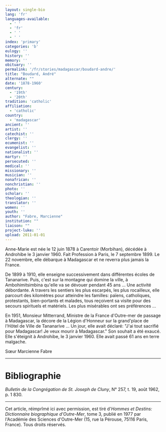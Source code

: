 ```yaml
---
layout: single-bio
lang: 'fr'
languages-available:
  - ' '
  - 'fr'
  - ' '
  - ' '
index: 'primary'
categories: 'b'
eulogy: ''
history: ''
memory: ''
obituary: ''
permalink: '/fr/stories/madagascar/boudard-andre/'
title: "Boudard, André"
alternate: ""
date: '1878-1960'
century:
  - '19th'
  - '20th'
tradition: 'catholic'
affiliation:
  - 'catholic'
country:
  - 'madagascar'
ancient: ''
artist: ''
catechist: ''
clergy: ''
ecumenist: ''
evangelist: ''
nationalist: ''
martyr: ''
persecuted: ''
medical: ''
missionary: ''
musician: ''
nonafrican: ''
nonchristian: ''
photo: ''
scholar: ''
theologian: ''
translator: ''
women: ''
youth: ''
author: "Fabre, Marcienne"
institution: ""
liaison: ""
project-luke: ''
upload: 2011-01-01
---
```




Anne-Marie est née le 12 juin 1878 à Carentoir (Morbihan), décédée à Androhibe le 3 janvier 1960. Fait Profession à Paris, le 7 septembre 1899. Le 22 novembre, elle débarque à Madagascar et ne reverra plus jamais la France.

De 1899 à 1910, elle enseigne successivement dans différentes écoles de Tananarive. Puis, c'est sur la montagne qui domine la ville, à Ambohimitsimbina qu'elle va se dévouer pendant 45 ans ... Une activité débordante. A travers les sentiers les plus escarpés, les plus rocailleux, elle parcourt des kilomètres pour atteindre les familles: païens, catholiques, protestants, bien-portants et malades, tous reçoivent sa visite pour des secours spirituels et matériels. Les plus misérables ont ses préférences ...

En 1951, Monsieur Mitterrand, Ministre de la France d'Outre-mer de passage à Madagascar, la décore de la Légion d'Honneur sur la grand'place de l'Hôtel de Ville de Tananarive ... Un jour, elle avait déclaré: "J'ai tout sacrifié pour Madagascar! Je veux mourir à Madagascar." Son souhait a été exaucé. Elle s'éteignit à Androhibe, le 3 janvier 1960. Elle avait passé 61 ans en terre malgache.

Sœur Marcienne Fabre

---

# Bibliographie

*Bulletin de la Congrégation de St. Joseph de Cluny*, N° 257, t. 19, août 1962, p. 1 830.

---

Cet article, réimprîmé ici avec permission, est tiré d'*Hommes et Destins: Dictionnaire biographique d'Outre-Mer*, tome 3, publié en 1977 par l'Académie des Sciences d'Outre-Mer (15, rue la Pérouse, 75116 Paris, France). Tous droits réservés.
